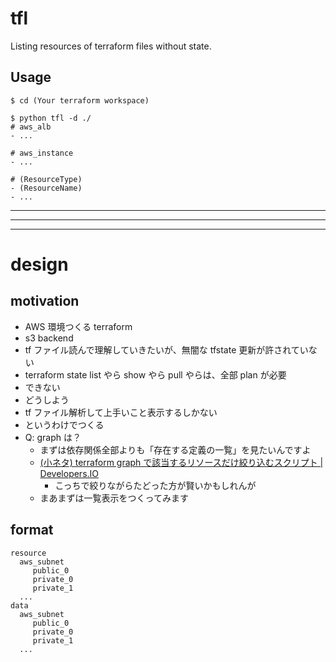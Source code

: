 # tfl
Listing resources of terraform files without state.

## Usage

```terminal
$ cd (Your terraform workspace)

$ python tfl -d ./
# aws_alb
- ...

# aws_instance
- ...

# (ResourceType)
- (ResourceName)
- ...
```

***
***
***

# design

## motivation
- AWS 環境つくる terraform
- s3 backend
- tf ファイル読んで理解していきたいが、無闇な tfstate 更新が許されていない
- terraform state list やら show やら pull やらは、全部 plan が必要
- できない
- どうしよう
- tf ファイル解析して上手いこと表示するしかない
- というわけでつくる
- Q: graph は？
    - まずは依存関係全部よりも「存在する定義の一覧」を見たいんですよ
    - [(小ネタ) terraform graph で該当するリソースだけ絞り込むスクリプト | Developers.IO](https://dev.classmethod.jp/articles/20200318-terraform-graph-filtering/)
        - こっちで絞りながらたどった方が賢いかもしれんが
    - まあまずは一覧表示をつくってみます

## format

```
resource
  aws_subnet
     public_0
     private_0
     private_1
  ...
data
  aws_subnet
     public_0
     private_0
     private_1
  ...
```
